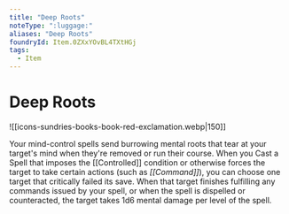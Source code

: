 ```yaml
---
title: "Deep Roots"
noteType: ":luggage:"
aliases: "Deep Roots"
foundryId: Item.0ZXxYOvBL4TXtHGj
tags:
  - Item
---
```


# Deep Roots
![[icons-sundries-books-book-red-exclamation.webp|150]]

Your mind-control spells send burrowing mental roots that tear at your target's mind when they're removed or run their course. When you Cast a Spell that imposes the [[Controlled]] condition or otherwise forces the target to take certain actions (such as _[[Command]]_), you can choose one target that critically failed its save. When that target finishes fulfilling any commands issued by your spell, or when the spell is dispelled or counteracted, the target takes 1d6 mental damage per level of the spell.
